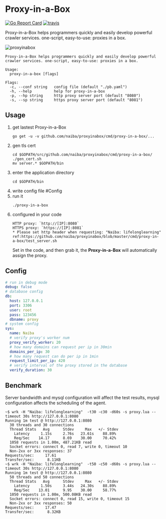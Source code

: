 # Proxy-in-a-Box
[![Go Report Card](https://goreportcard.com/badge/github.com/naiba/proxyinabox)](https://goreportcard.com/report/github.com/naiba/proxyinabox) [![travis](https://travis-ci.com/naiba/proxyinabox.svg?branch=master)](https://travis-ci.com/naiba/proxyinabox)

Proxy-in-a-Box helps programmers quickly and easily develop powerful crawler services. one-script, easy-to-use: proxies in a box.

![proxyinabox](https://www.lifelonglearning.cc/usr/uploads/2018/07/3288933021.png)
```shell
Proxy-in-a-Box helps programmers quickly and easily develop powerful crawler services. one-script, easy-to-use: proxies in a box.

Usage:
  proxy-in-a-box [flags]

Flags:
  -c, --conf string   config file (default "./pb.yaml")
  -h, --help          help for proxy-in-a-box
  -p, --hp string     http proxy server port (default "8080")
  -s, --sp string     https proxy server port (default "8081")
```

## Usage
1. get lastest Proxy-in-a-Box
    ```shell
    go get -u -v github.com/naiba/proxyinabox/cmd/proxy-in-a-box/...
    ```
2. gen tls cert
    ```shell
    cd $GOPATH/src/github.com/naiba/proxyinabox/cmd/proxy-in-a-box/
    ./gen_cert.sh
    mv server.* $GOPATH/bin
    ```
3. enter the application directory
    ```shell
    cd $GOPATH/bin
    ```
4. write config file #Config
5. run it
    ```shell
    ./proxy-in-a-box
    ```
6. configured in your code
    ```
    HTTP proxy: `http://[IP]:8080`
    HTTPS proxy: `https://[IP]:8081`
    * Please set http header when requesting: "Naiba: lifelonglearning" ref:https://github.com/naiba/proxyinabox/blob/master/cmd/proxy-in-a-box/test_server.sh
    ```
    Set in the code, and then grab it, the **Proxy-in-a-Box** will automatically assign the proxy.

## Config
```yaml
# run in debug mode
debug: false
# database config
db:
  host: 127.0.0.1
  port: 3306
  user: root
  pass: 123456
  dbname: proxy
# system config
sys:
  name: Naiba
  # verify proxy's worker num
  proxy_verify_worker: 20
  # how many domains can request per ip in 30min
  domains_per_ip: 30
  # how many request can do per ip in 1min
  request_limit_per_ip: 420
  # verify interval of the proxy stored in the database
  verify_duration: 30
```

## Benchmark
Server bandwidth and mysql configuration will affect the test results, mysql configuration affects the scheduling of the agent.
```shell
~$ wrk -H "Naiba: lifelonglearning"  -t30 -c30 -d60s -s proxy.lua --timeout 30s http://127.0.0.1:8080
Running 1m test @ http://127.0.0.1:8080
  30 threads and 30 connections
  Thread Stats   Avg      Stdev     Max   +/- Stdev
    Latency     1.15s     2.76s   23.61s    88.89%
    Req/Sec    14.17      8.69    30.00     70.42%
  1058 requests in 1.00m, 487.21KB read
  Socket errors: connect 0, read 7, write 0, timeout 10
  Non-2xx or 3xx responses: 37
Requests/sec:     17.61
Transfer/sec:      8.11KB
~$ wrk -H "Naiba: lifelonglearning"  -t50 -c50 -d60s -s proxy.lua --timeout 30s http://127.0.0.1:8080
Running 1m test @ http://127.0.0.1:8080
  50 threads and 50 connections
  Thread Stats   Avg      Stdev     Max   +/- Stdev
    Latency     1.50s     3.44s   24.30s    88.89%
    Req/Sec    13.01      9.95    30.00     58.77%
  1050 requests in 1.00m, 500.08KB read
  Socket errors: connect 0, read 15, write 0, timeout 15
  Non-2xx or 3xx responses: 50
Requests/sec:     17.47
Transfer/sec:      8.32KB
```